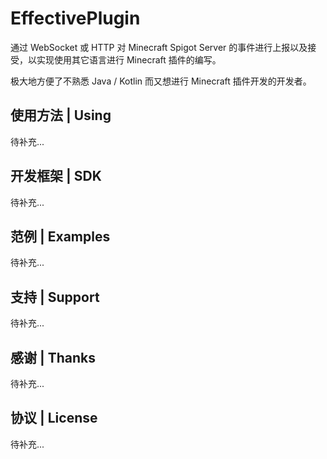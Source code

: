 # EffectivePlugin
通过 WebSocket 或 HTTP 对 Minecraft Spigot Server 的事件进行上报以及接受，以实现使用其它语言进行 Minecraft 插件的编写。

极大地方便了不熟悉 Java / Kotlin 而又想进行 Minecraft 插件开发的开发者。

## 使用方法 | Using
待补充...

## 开发框架 | SDK
待补充...

## 范例 | Examples
待补充...

## 支持 | Support
待补充...

## 感谢 | Thanks
待补充...

## 协议 | License
待补充...
